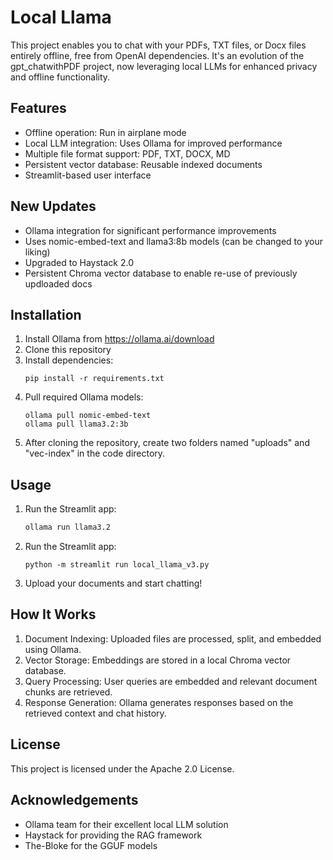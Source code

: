 # Local Llama

This project enables you to chat with your PDFs, TXT files, or Docx files entirely offline, free from OpenAI dependencies. It's an evolution of the gpt_chatwithPDF project, now leveraging local LLMs for enhanced privacy and offline functionality.

## Features

- Offline operation: Run in airplane mode
- Local LLM integration: Uses Ollama for improved performance
- Multiple file format support: PDF, TXT, DOCX, MD
- Persistent vector database: Reusable indexed documents
- Streamlit-based user interface

## New Updates

- Ollama integration for significant performance improvements
- Uses nomic-embed-text and llama3:8b models (can be changed to your liking)
- Upgraded to Haystack 2.0
- Persistent Chroma vector database to enable re-use of previously updloaded docs

## Installation

1. Install Ollama from https://ollama.ai/download
2. Clone this repository
3. Install dependencies:
   ```
   pip install -r requirements.txt
   ```
4. Pull required Ollama models:
   ```
   ollama pull nomic-embed-text
   ollama pull llama3.2:3b
   ```
5. After cloning the repository, create two folders named "uploads" and "vec-index" in the code directory.

## Usage

1. Run the Streamlit app:

   ```sh
   ollama run llama3.2
   ```

2. Run the Streamlit app:
   ```
   python -m streamlit run local_llama_v3.py
   ```
2. Upload your documents and start chatting!

## How It Works

1. Document Indexing: Uploaded files are processed, split, and embedded using Ollama.
2. Vector Storage: Embeddings are stored in a local Chroma vector database.
3. Query Processing: User queries are embedded and relevant document chunks are retrieved.
4. Response Generation: Ollama generates responses based on the retrieved context and chat history.


## License

This project is licensed under the Apache 2.0 License.

## Acknowledgements

- Ollama team for their excellent local LLM solution
- Haystack for providing the RAG framework
- The-Bloke for the GGUF models
